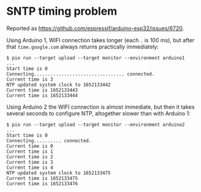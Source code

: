 # SNTP timing problem

Reported as https://github.com/espressif/arduino-esp32/issues/6720.

Using Arduino 1, WIFI connection takes longer (each `.` is 100 ms), but after that `time.google.com` always returns practically immediately:

```text
$ pio run --target upload --target monitor --environment arduino1
...
Start time is 0
Connecting................................. connected.
Current time is 3
NTP updated system clock to 1652133442
Current time is 1652133443
Current time is 1652133444
```

Using Arduino 2 the WIFI connection is almost immediate, but then it takes several seconds to configure NTP, altogether slower than with Arduino 1:

```text
$ pio run --target upload --target monitor --environment arduino2
...
Start time is 0
Connecting.......... connected.
Current time is 0
Current time is 1
Current time is 2
Current time is 3
Current time is 4
NTP updated system clock to 1652133475
Current time is 1652133475
Current time is 1652133476
```
